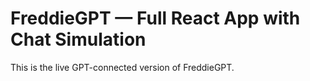 # FreddieGPT — Full React App with Chat Simulation
This is the live GPT-connected version of FreddieGPT.